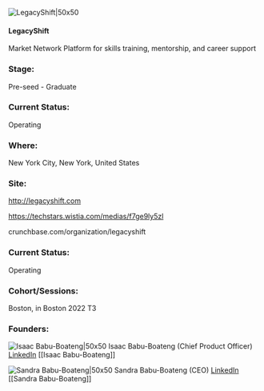

![LegacyShift|50x50](https://res.cloudinary.com/crunchbase-production/image/upload/p9ldd9xygwkvk0ikncur)

#### LegacyShift
Market Network Platform for skills training, mentorship, and career support

### Stage: 
Pre-seed - Graduate 

### Current Status: 
Operating

### Where:
New York City, New York, United States

### Site:
http://legacyshift.com

https://techstars.wistia.com/medias/f7ge9ly5zl

crunchbase.com/organization/legacyshift

### Current Status: 
Operating

### Cohort/Sessions: 
Boston, in Boston 2022 T3

### Founders: 

![Isaac Babu-Boateng|50x50]() Isaac Babu-Boateng (Chief Product Officer) [LinkedIn](https://) [[Isaac Babu-Boateng]]

![Sandra Babu-Boateng|50x50](https://www.f6s.com/static-resource/images/profile-placeholder-user.jpg) Sandra Babu-Boateng (CEO) [LinkedIn](https://linkedin.com/in/sandra-appiah-7576a921) [[Sandra Babu-Boateng]]


